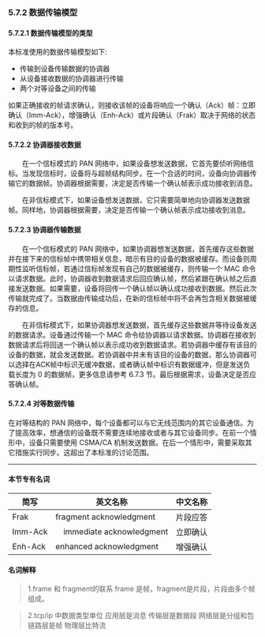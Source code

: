 ### 5.7.2 数据传输模型
#### 5.7.2.1 数据传输模型的类型
本标准使用的数据传输模型如下:
- 传输到设备传输数据的协调器
- 从设备接收数据的协调器进行传输
- 两个对等设备之间的传输

如果正确接收的帧请求确认，则接收该帧的设备将响应一个确认（Ack）帧：立即确认（Imm-Ack），增强确认（Enh-Ack）或片段确认（Frak）取决于网络的状态和收到的帧的版本号。

#### 5.7.2.2 协调器接收数据
　　在一个信标模式的 PAN 网络中，如果设备想发送数据，它首先要侦听网络信标。当发现信标时，设备将与超帧结构同步。在一个合适的时间，设备向协调器传输它的数据帧。协调器根据需要，决定是否传输一个确认帧表示成功接收到消息。

　　在非信标模式下，如果设备想发送数据，它只需要简单地向协调器发送数据帧。同样地，协调器根据需要，决定是否传输一个确认帧表示成功接收到消息。

#### 5.7.2.3 协调器传输数据
　　在一个信标模式的 PAN 网络中，如果协调器想发送数据，首先缓存这些数据并在接下来的信标帧中携带相关信息，暗示有目的设备的数据被缓存。而设备则周期性监听信标帧，若通过信标帧发现有自己的数据被缓存，则传输一个 MAC 命令以请求数据。此时，协调器收到数据请求后回应确认帧，然后紧跟在确认帧之后直接发送数据。如果需要，设备将回传一个确认帧以确认成功接收到数据。然后此次传输就完成了。当数据由传输成功后，在新的信标帧中将不会再包含相关数据被缓存的信息。

　　在非信标模式下，如果协调器想发送数据，首先缓存这些数据并等待设备发送的数据请求。设备通过传输一个 MAC 命令给协调器以请求数据。协调器在接收到数据请求后将回送一个确认帧以表示成功收到数据请求。若协调器中缓存有该目的设备的数据，就会发送数据。若协调器中并未有该目的设备的数据，那么协调器可以选择在ACK帧中标识无缓冲数据，或者确认帧中标识有数据缓冲，但是发送负载长度为 0 的数据帧，更多信息请参考 6.7.3 节。最后根据需求，设备决定是否应答确认帧。


#### 5.7.2.4 对等数据传输
在对等结构的 PAN 网络中，每个设备都可以与它无线范围内的其它设备通信。为了提高效率，想通信的设备既不需要连续地接收或者与其它设备同步。在前一个情形中，设备只需要使用 CSMA/CA 机制发送数据。在后一个情形中，需要采取其它措施实行同步。这超出了本标准的讨论范围。


----
#### 本节专有名词
简写|英文名称|中文名称|
---|---|---|
Frak|  fragment acknowledgment | 片段应答
Imm-Ack |　immediate acknowledgment | 立即确认
Enh-Ack |  enhanced acknowledgment | 增强确认

#### 名词解释
> 1.frame 和 fragment的联系
frame 是帧，fragment是片段，片段由多个帧组成。

>2.tcp/ip 中数据类型单位
应用层是消息 
传输层是数据段
网络层是分组和包
链路层是帧
物理层比特流
